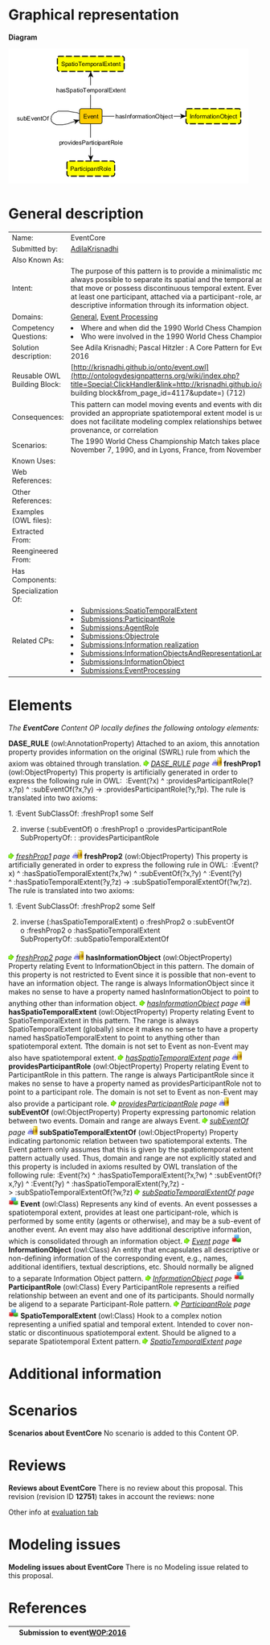 #  Graphical representation


__Diagram__




[![Image:EventCore.png](./EventCore.png)](../Image/EventCore.png.md "Image:EventCore.png")




#  General description




|  |  |
| --- | --- |
|  Name: |  EventCore |
|  Submitted by: | [AdilaKrisnadhi](../User/AdilaKrisnadhi.md "User:AdilaKrisnadhi") |
|  Also Known As: |  |
|  Intent: |  The purpose of this pattern is to provide a minimalistic model of event where it is not always possible to separate its spatial and the temporal aspects, thus can model events that move or possess discontinuous temporal extent. Events according to this model has at least one participant, attached via a participant-role, and may have additional descriptive information through its information object. |
|  Domains: | [General](../Community/General.md "Community:General"), [Event Processing](../Community/Event_Processing.md "Community:Event Processing") |
|  Competency Questions: | <li> Where and when did the 1990 World Chess Championship Match take place?</li><li> Who were involved in the 1990 World Chess Championship Match?</li> |
|  Solution description: |  See Adila Krisnadhi; Pascal Hitzler : A Core Pattern for Events. Under review at WOP 2016 |
|  Reusable OWL Building Block: | [http://krisnadhi.github.io/onto/event.owl](http://ontologydesignpatterns.org/wiki/index.php?title=Special:ClickHandler&link=http://krisnadhi.github.io/onto/event.owl&message=OWL building block&from_page_id=4117&update=) (712) |
|  Consequences: |  This pattern can model moving events and events with discontinuous temporal extents, provided an appropriate spatiotemporal extent model is used. This pattern, however, does not facilitate modeling complex relationships between events, such as causality, provenance, or correlation |
|  Scenarios: |  The 1990 World Chess Championship Match takes place in New York from October 8 to November 7, 1990, and in Lyons, France, from November 26 to December 30, 1990. |
|  Known Uses: |  |
|  Web References: |  |
|  Other References: |  |
|  Examples (OWL files): |  |
|  Extracted From: |  |
|  Reengineered From: |  |
|  Has Components: |  |
|  Specialization Of: |  |
|  Related CPs: | <li><a href="../SpatioTemporalExtent/SpatioTemporalExtent.md" title="Submissions:SpatioTemporalExtent">Submissions:SpatioTemporalExtent</a></li><li><a href="../ParticipantRole/ParticipantRole.md" title="Submissions:ParticipantRole">Submissions:ParticipantRole</a></li><li><a href="../AgentRole/AgentRole.md" title="Submissions:AgentRole">Submissions:AgentRole</a></li><li><a href="../Objectrole/Objectrole.md" title="Submissions:Objectrole">Submissions:Objectrole</a></li><li><a href="../Information_realization/Information_realization.md" title="Submissions:Information realization">Submissions:Information realization</a></li><li><a href="../InformationObjectsAndRepresentationLanguages/InformationObjectsAndRepresentationLanguages.md" title="Submissions:InformationObjectsAndRepresentationLanguages">Submissions:InformationObjectsAndRepresentationLanguages</a></li><li><a class="new" href="http://ontologydesignpatterns.org/wiki/index.php?title=Submissions:InformationObject&amp;action=edit&amp;redlink=1" title="Submissions:InformationObject (not yet written)">Submissions:InformationObject</a></li><li><a href="../EventProcessing/EventProcessing.md" title="Submissions:EventProcessing">Submissions:EventProcessing</a></li> |


  




#  Elements


_The __EventCore__ Content OP locally defines the following ontology elements:_



__DASE\_RULE__ (owl:AnnotationProperty) Attached to an axiom, this annotation property provides information on the original (SWRL) rule from which the axiom was obtained through translation. 
 [![](./11px-ArrowRight.gif)](../Image/ArrowRight.gif.md "ArrowRight.gif") _[DASE\_RULE](./EventCore/DASE_RULE.md "Submissions:EventCore/DASE RULE") page_
[![ObjectProperty](./20px-ObjectProperty.gif)](../Image/ObjectProperty.gif.md "ObjectProperty") __freshProp1__ (owl:ObjectProperty) This property is artificially generated in order to express the following rule in OWL:  :Event(?x) ^ :providesParticipantRole(?x,?p) ^ :subEventOf(?x,?y) -> :providesParticipantRole(?y,?p). 
The rule is translated into two axioms: 


1. :Event SubClassOf: :freshProp1 some Self 


2. inverse (:subEventOf) o :freshProp1 o :providesParticipantRole SubPropertyOf: : :providesParticipantRole 



 [![](./11px-ArrowRight.gif)](../Image/ArrowRight.gif.md "ArrowRight.gif") _[freshProp1](./EventCore/freshProp1.md "Submissions:EventCore/freshProp1") page_
[![ObjectProperty](./20px-ObjectProperty.gif)](../Image/ObjectProperty.gif.md "ObjectProperty") __freshProp2__ (owl:ObjectProperty) This property is artificially generated in order to express the following rule in OWL:  :Event(?x) ^ :hasSpatioTemporalExtent(?x,?w) ^ :subEventOf(?x,?y) ^ :Event(?y) ^ :hasSpatioTemporalExtent(?y,?z) -> :subSpatioTemporalExtentOf(?w,?z).
The rule is translated into two axioms: 


1. :Event SubClassOf: :freshProp2 some Self 


2. inverse (:hasSpatioTemporalExtent) o :freshProp2 o :subEventOf o :freshProp2 o :hasSpatioTemporalExtent SubPropertyOf: :subSpatioTemporalExtentOf 



 [![](./11px-ArrowRight.gif)](../Image/ArrowRight.gif.md "ArrowRight.gif") _[freshProp2](./EventCore/freshProp2.md "Submissions:EventCore/freshProp2") page_
[![ObjectProperty](./20px-ObjectProperty.gif)](../Image/ObjectProperty.gif.md "ObjectProperty") __hasInformationObject__ (owl:ObjectProperty) Property relating Event to InformationObject in this pattern. The domain of this property is not restricted to Event since it is possible that non-event to have an information object. The range is always InformationObject since it makes no sense to have a property named hasInformationObject to point to anything other than information object. 
 [![](./11px-ArrowRight.gif)](../Image/ArrowRight.gif.md "ArrowRight.gif") _[hasInformationObject](./EventCore/hasInformationObject.md "Submissions:EventCore/hasInformationObject") page_
[![ObjectProperty](./20px-ObjectProperty.gif)](../Image/ObjectProperty.gif.md "ObjectProperty") __hasSpatioTemporalExtent__ (owl:ObjectProperty) Property relating Event to SpatioTemporalExtent in this pattern. The range is always SpatioTemporalExtent (globally) since it makes no sense to have a property named hasSpatioTemporalExtent to point to anything other than spatiotemporal extent. Tthe domain is not set to Event as non-Event may also have spatiotemporal extent. 
 [![](./11px-ArrowRight.gif)](../Image/ArrowRight.gif.md "ArrowRight.gif") _[hasSpatioTemporalExtent](./EventCore/hasSpatioTemporalExtent.md "Submissions:EventCore/hasSpatioTemporalExtent") page_
[![ObjectProperty](./20px-ObjectProperty.gif)](../Image/ObjectProperty.gif.md "ObjectProperty") __providesParticipantRole__ (owl:ObjectProperty) Property relating Event to ParticipantRole in this pattern. The range is always ParticipantRole since it makes no sense to have a property named as providesParticipantRole not to point to a participant role. The domain is not set to Event as non-Event may also provide a participant role. 
 [![](./11px-ArrowRight.gif)](../Image/ArrowRight.gif.md "ArrowRight.gif") _[providesParticipantRole](./EventCore/providesParticipantRole.md "Submissions:EventCore/providesParticipantRole") page_
[![ObjectProperty](./20px-ObjectProperty.gif)](../Image/ObjectProperty.gif.md "ObjectProperty") __subEventOf__ (owl:ObjectProperty) Property expressing partonomic relation between two events. Domain and range are always Event. 
 [![](./11px-ArrowRight.gif)](../Image/ArrowRight.gif.md "ArrowRight.gif") _[subEventOf](./EventCore/subEventOf.md "Submissions:EventCore/subEventOf") page_
[![ObjectProperty](./20px-ObjectProperty.gif)](../Image/ObjectProperty.gif.md "ObjectProperty") __subSpatioTemporalExtentOf__ (owl:ObjectProperty) Property indicating partonomic relation between two spatiotemporal extents. The Event pattern only assumes that this is given by the spatiotemporal extent pattern actually used. Thus, domain and range are not explicitly stated and this property is included in axioms resulted by OWL translation of the following rule: :Event(?x) ^ :hasSpatioTemporalExtent(?x,?w) ^ :subEventOf(?x,?y) ^ :Event(?y) ^ :hasSpatioTemporalExtent(?y,?z) -> :subSpatioTemporalExtentOf(?w,?z) 
 [![](./11px-ArrowRight.gif)](../Image/ArrowRight.gif.md "ArrowRight.gif") _[subSpatioTemporalExtentOf](./EventCore/subSpatioTemporalExtentOf.md "Submissions:EventCore/subSpatioTemporalExtentOf") page_
[![Class](./20px-Class.gif)](../Image/Class.gif.md "Class") __Event__ (owl:Class) Represents any kind of events. An event possesses a spatiotemporal extent, provides at least one participant-role, which is performed by some entity (agents or otherwise), and may be a sub-event of another event. An event may also have additional descriptive information, which is consolidated through an information object. 
 [![](./11px-ArrowRight.gif)](../Image/ArrowRight.gif.md "ArrowRight.gif") _[Event](../CommunicationEvent/CommunicationEvent.md "Submissions:EventCore/Event") page_
[![Class](./20px-Class.gif)](../Image/Class.gif.md "Class") __InformationObject__ (owl:Class) An entity that encapsulates all descriptive or non-defining information of the corresponding event, e.g., names, additional identifiers, textual descriptions, etc. Should normally be aligned to a separate Information Object pattern. 
 [![](./11px-ArrowRight.gif)](../Image/ArrowRight.gif.md "ArrowRight.gif") _[InformationObject](./EventCore/hasInformationObject.md "Submissions:EventCore/InformationObject") page_
[![Class](./20px-Class.gif)](../Image/Class.gif.md "Class") __ParticipantRole__ (owl:Class) Every ParticipantRole represents a reified relationship between an event and one of its participants. Should normally be aligend to a separate Participant-Role pattern. 
 [![](./11px-ArrowRight.gif)](../Image/ArrowRight.gif.md "ArrowRight.gif") _[ParticipantRole](../ParticipantRole/ParticipantRole.md "Submissions:EventCore/ParticipantRole") page_
[![Class](./20px-Class.gif)](../Image/Class.gif.md "Class") __SpatioTemporalExtent__ (owl:Class) Hook to a complex notion representing a unified spatial and temporal extent. Intended to cover non-static or discontinuous spatiotemporal extent. Should be aligned to a separate Spatiotemporal Extent pattern. 
 [![](./11px-ArrowRight.gif)](../Image/ArrowRight.gif.md "ArrowRight.gif") _[SpatioTemporalExtent](../SpatioTemporalExtent/SpatioTemporalExtent.md "Submissions:EventCore/SpatioTemporalExtent") page_
#  Additional information


#  Scenarios



__Scenarios about EventCore__
No scenario is added to this Content OP.




#  Reviews



__Reviews about EventCore__
There is no review about this proposal.
This revision (revision ID __12751__) takes in account the reviews: none


Other info at [evaluation tab](http://ontologydesignpatterns.org/wiki/index.php?title=Submissions:EventCore&action=evaluation "http://ontologydesignpatterns.org/wiki/index.php?title=Submissions:EventCore&action=evaluation")




  




#  Modeling issues



__Modeling issues about EventCore__
There is no Modeling issue related to this proposal.




  




#  References


  






|  |  Submission to event[WOP:2016](../WOP/2016.1.md "WOP:2016") |
| --- | --- |